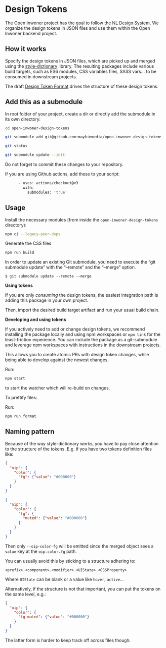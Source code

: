 # Design Tokens

The Open Inwoner project has the goal to follow the
[NL Design System](https://github.com/nl-design-system). We organize
the design tokens in JSON files and use them within the Open Inwoner
backend project.

## How it works

Specify the design tokens in JSON files, which are picked up and merged using the
[style-dictionary](https://www.npmjs.com/package/style-dictionary) library. The resulting packages
include various build targets, such as ES6 modules, CSS variables files, SASS vars... to be consumed
in downstream projects.

The draft [Design Token Format](https://design-tokens.github.io/community-group/format/) drives the
structure of these design tokens.

## Add this as a submodule

In root folder of your project, create a dir or directly add the submodule in its own directory:

```bash
cd open-inwoner-design-tokens

git submodule add git@github.com:maykinmedia/open-inwoner-design-tokens.git

git status

git submodule update --init
```

Do not forget to commit these changes to your repository.

If you are using Github actions, add these to your script:

```bash
      - uses: actions/checkout@v3
        with:
          submodules: 'true'
```


## Usage

Install the necessary modules (from inside the `open-inwoner-design-tokens` directory):

```bash
npm ci --legacy-peer-deps
```

Generate the CSS files

```bash
npm run build
```

In order to update an existing Git submodule, you need to execute the “git submodule update” with the “–remote” and the “–merge” option.

`$ git submodule update --remote --merge`

**Using tokens**

If you are only _consuming_ the design tokens, the easiest integration path is adding this
package in your own project.

Then, import the desired build target artifact and run your usual build chain.

**Developing and using tokens**

If you actively need to add or change design tokens, we recommend installing the package locally and
using npm workspaces or `npm link` for the least-friction experience. You can include the package as
a git-submodule and leverage npm workspaces with instructions in the downstream projects.

This allows you to create atomic PRs with design token changes, while being able to develop against
the newest changes.

Run:

```bash
npm start
```

to start the watcher which will re-build on changes.

To prettify files:

Run:

```bash
npm run format
```

## Naming pattern

Because of the way style-dictionary works, you have to pay close attention to the structure of the
tokens. E.g. if you have two tokens definition files like:

```json
{
  "oip": {
    "color": {
      "fg": {"value": "#000000"}
    }
  }
}
```

```json
{
  "oip": {
    "color": {
      "fg": {
        "muted": {"value": "#000000"}
      }
    }
  }
}
```

Then only `--oip-color-fg` will be emitted since the merged object sees a `value` key at the
`oip.color.fg` path.

You can usually avoid this by sticking to a structure adhering to:

```
<prefix>.<component>.<modifier>.<UIState>.<CSSProperty>
```

Where `UIState` can be blank or a value like `hover`, `active`...

Alternatively, if the structure is not that important, you can put the tokens on the same level,
e.g.:

```json
{
  "oip": {
    "color": {
      "fg-muted": {"value": "#000000"}
    }
  }
}
```

The latter form is harder to keep track off across files though.
